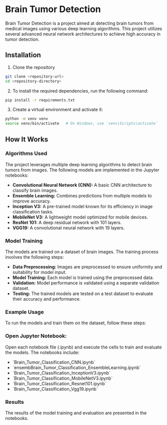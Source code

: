 # Brain Tumor Detection

Brain Tumor Detection is a project aimed at detecting brain tumors from medical images using various deep learning algorithms. This project utilizes several advanced neural network architectures to achieve high accuracy in tumor detection.

## Installation

1. Clone the repository 
```bash 
git clone <repository-url>
cd <repository-directory>
```

2. To install the required dependencies, run the following command:
```bash
pip install -r requirements.txt
```

3. Create a virtual environment and activate it:
```bash
python -m venv venv
source venv/bin/activate   # On Windows, use `venv\Scripts\activate`
```
## How It Works
### Algorithms Used
The project leverages multiple deep learning algorithms to detect brain tumors from images. The following models are implemented in the Jupyter notebooks:

<ul>
<li><strong>Convolutional Neural Network (CNN):</strong> A basic CNN architecture to classify brain images.</li>
<li><strong>Ensemble Learning:</strong> Combines predictions from multiple models to improve accuracy.</li>
<li><strong>Inception V3:</strong> A pre-trained model known for its efficiency in image classification tasks.</li>
<li><strong>MobileNet V3:</strong> A lightweight model optimized for mobile devices.</li>
<li><strong>ResNet 101:</strong> A deep residual network with 101 layers.</li>
<li><strong>VGG19:</strong> A convolutional neural network with 19 layers.</li>
</ul>

### Model Training
The models are trained on a dataset of brain images. The training process involves the following steps:

<ul>
<li><strong>Data Preprocessing:</strong> Images are preprocessed to ensure uniformity and suitability for model input.</li>
<li><strong>Model Training:</strong> Each model is trained using the preprocessed data.</li>
<li><strong>Validation:</strong> Model performance is validated using a separate validation dataset.</li>
<li><strong>Testing:</strong> The trained models are tested on a test dataset to evaluate their accuracy and performance.</li>
</ul>

### Example Usage
To run the models and train them on the dataset, follow these steps:

### Open Jupyter Notebook:

Open each notebook file (.ipynb) and execute the cells to train and evaluate the models. The notebooks include:
<ul>
<li>`Brain_Tumor_Classification_CNN.ipynb`</li>
<li>`ensembBrain_Tumor_Classification_EnsembleLearning.ipynb`</li>
<li>`Brain_Tumor_Classification_InceptionV3.ipynb`</li>
<li>`Brain_Tumor_Classification_MobileNetV3.ipynb`</li>
<li>`Brain_Tumor_Classification_Resnet101.ipynb`</li>
<li>`Brain_Tumor_Classification_Vgg19.ipynb`</li>
</ul>

### Results
The results of the model training and evaluation are presented in the notebooks.
